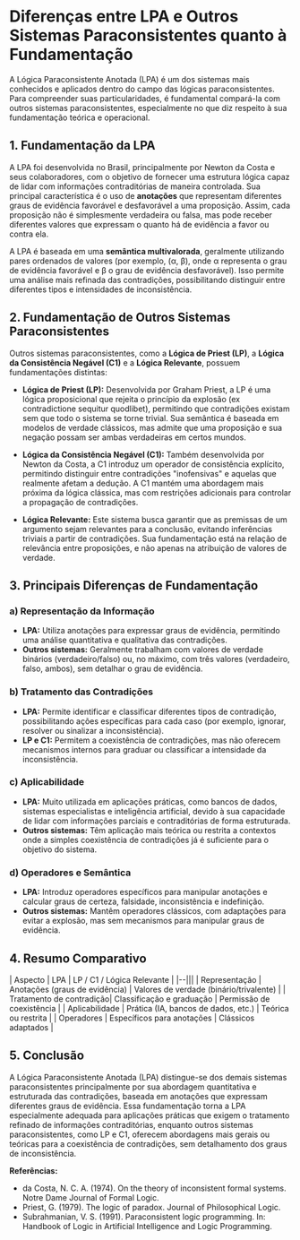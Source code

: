
# Diferenças entre LPA e Outros Sistemas Paraconsistentes quanto à Fundamentação

A Lógica Paraconsistente Anotada (LPA) é um dos sistemas mais conhecidos e aplicados dentro do campo das lógicas paraconsistentes. Para compreender suas particularidades, é fundamental compará-la com outros sistemas paraconsistentes, especialmente no que diz respeito à sua fundamentação teórica e operacional.

## 1. Fundamentação da LPA

A LPA foi desenvolvida no Brasil, principalmente por Newton da Costa e seus colaboradores, com o objetivo de fornecer uma estrutura lógica capaz de lidar com informações contraditórias de maneira controlada. Sua principal característica é o uso de **anotações** que representam diferentes graus de evidência favorável e desfavorável a uma proposição. Assim, cada proposição não é simplesmente verdadeira ou falsa, mas pode receber diferentes valores que expressam o quanto há de evidência a favor ou contra ela.

A LPA é baseada em uma **semântica multivalorada**, geralmente utilizando pares ordenados de valores (por exemplo, (α, β), onde α representa o grau de evidência favorável e β o grau de evidência desfavorável). Isso permite uma análise mais refinada das contradições, possibilitando distinguir entre diferentes tipos e intensidades de inconsistência.

## 2. Fundamentação de Outros Sistemas Paraconsistentes

Outros sistemas paraconsistentes, como a **Lógica de Priest (LP)**, a **Lógica da Consistência Negável (C1)** e a **Lógica Relevante**, possuem fundamentações distintas:

- **Lógica de Priest (LP):** Desenvolvida por Graham Priest, a LP é uma lógica proposicional que rejeita o princípio da explosão (ex contradictione sequitur quodlibet), permitindo que contradições existam sem que todo o sistema se torne trivial. Sua semântica é baseada em modelos de verdade clássicos, mas admite que uma proposição e sua negação possam ser ambas verdadeiras em certos mundos.

- **Lógica da Consistência Negável (C1):** Também desenvolvida por Newton da Costa, a C1 introduz um operador de consistência explícito, permitindo distinguir entre contradições "inofensivas" e aquelas que realmente afetam a dedução. A C1 mantém uma abordagem mais próxima da lógica clássica, mas com restrições adicionais para controlar a propagação de contradições.

- **Lógica Relevante:** Este sistema busca garantir que as premissas de um argumento sejam relevantes para a conclusão, evitando inferências triviais a partir de contradições. Sua fundamentação está na relação de relevância entre proposições, e não apenas na atribuição de valores de verdade.

## 3. Principais Diferenças de Fundamentação

### a) Representação da Informação

- **LPA:** Utiliza anotações para expressar graus de evidência, permitindo uma análise quantitativa e qualitativa das contradições.
- **Outros sistemas:** Geralmente trabalham com valores de verdade binários (verdadeiro/falso) ou, no máximo, com três valores (verdadeiro, falso, ambos), sem detalhar o grau de evidência.

### b) Tratamento das Contradições

- **LPA:** Permite identificar e classificar diferentes tipos de contradição, possibilitando ações específicas para cada caso (por exemplo, ignorar, resolver ou sinalizar a inconsistência).
- **LP e C1:** Permitem a coexistência de contradições, mas não oferecem mecanismos internos para graduar ou classificar a intensidade da inconsistência.

### c) Aplicabilidade

- **LPA:** Muito utilizada em aplicações práticas, como bancos de dados, sistemas especialistas e inteligência artificial, devido à sua capacidade de lidar com informações parciais e contraditórias de forma estruturada.
- **Outros sistemas:** Têm aplicação mais teórica ou restrita a contextos onde a simples coexistência de contradições já é suficiente para o objetivo do sistema.

### d) Operadores e Semântica

- **LPA:** Introduz operadores específicos para manipular anotações e calcular graus de certeza, falsidade, inconsistência e indefinição.
- **Outros sistemas:** Mantêm operadores clássicos, com adaptações para evitar a explosão, mas sem mecanismos para manipular graus de evidência.

## 4. Resumo Comparativo

| Aspecto                  | LPA                                      | LP / C1 / Lógica Relevante         |
|--|||
| Representação            | Anotações (graus de evidência)           | Valores de verdade (binário/trivalente) |
| Tratamento de contradição| Classificação e graduação                | Permissão de coexistência          |
| Aplicabilidade           | Prática (IA, bancos de dados, etc.)      | Teórica ou restrita                |
| Operadores               | Específicos para anotações               | Clássicos adaptados                |

## 5. Conclusão

A Lógica Paraconsistente Anotada (LPA) distingue-se dos demais sistemas paraconsistentes principalmente por sua abordagem quantitativa e estruturada das contradições, baseada em anotações que expressam diferentes graus de evidência. Essa fundamentação torna a LPA especialmente adequada para aplicações práticas que exigem o tratamento refinado de informações contraditórias, enquanto outros sistemas paraconsistentes, como LP e C1, oferecem abordagens mais gerais ou teóricas para a coexistência de contradições, sem detalhamento dos graus de inconsistência.


**Referências:**
- da Costa, N. C. A. (1974). On the theory of inconsistent formal systems. Notre Dame Journal of Formal Logic.
- Priest, G. (1979). The logic of paradox. Journal of Philosophical Logic.
- Subrahmanian, V. S. (1991). Paraconsistent logic programming. In: Handbook of Logic in Artificial Intelligence and Logic Programming.

